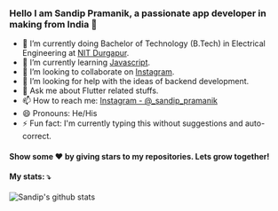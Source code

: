 ### Hello I am Sandip Pramanik, a passionate app developer in making from India 👋


- 🔭 I’m currently doing Bachelor of Technology (B.Tech) in Electrical Engineering at [NIT Durgapur](https://nitdgp.ac.in/). 
- 🌱 I’m currently learning [Javascript](https://www.javascript.com/).
- 👯 I’m looking to collaborate on [Instagram](https://www.instagram.com/_sandip_pramanik/).
- 🤔 I’m looking for help with the ideas of backend development.
- 💬 Ask me about Flutter related stuffs.
- 📫 How to reach me: [Instagram - @_sandip_pramanik](https://www.instagram.com/_sandip_pramanik/)
- 😄 Pronouns: He/His
- ⚡ Fun fact: I'm currently typing this without suggestions and auto-correct.


#### Show some ❤️ by giving stars to my repositories. Lets grow together!


#### My stats: ⤵
<a href="https://github.com/cdx-studio">
 <img align="left" src="https://github-readme-stats.vercel.app/api?username=cdx-studio&show_icons=true&theme=dracula&line_height=27" alt="Sandip's github stats"/>
</a> 

